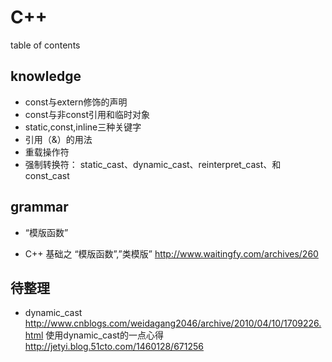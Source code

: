 ﻿# C++ 

table of contents

## knowledge
* const与extern修饰的声明
* const与非const引用和临时对象
* static,const,inline三种关键字
* 引用（&）的用法
* 重载操作符
* 强制转换符： static_cast、dynamic_cast、reinterpret_cast、和 const_cast

## grammar
* “模版函数”

* C++ 基础之 “模版函数”,”类模版”
http://www.waitingfy.com/archives/260

## 待整理




* dynamic_cast
http://www.cnblogs.com/weidagang2046/archive/2010/04/10/1709226.html
使用dynamic_cast的一点心得
http://jetyi.blog.51cto.com/1460128/671256










